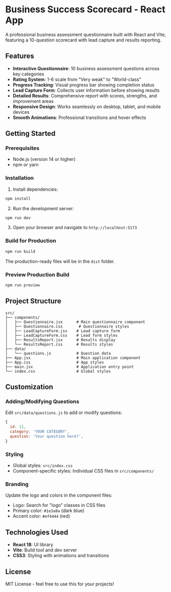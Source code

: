 # Business Success Scorecard - React App

A professional business assessment questionnaire built with React and Vite, featuring a 10-question scorecard with lead capture and results reporting.

## Features

- **Interactive Questionnaire**: 10 business assessment questions across key categories
- **Rating System**: 1-6 scale from "Very weak" to "World-class"
- **Progress Tracking**: Visual progress bar showing completion status
- **Lead Capture Form**: Collects user information before showing results
- **Detailed Results**: Comprehensive report with scores, strengths, and improvement areas
- **Responsive Design**: Works seamlessly on desktop, tablet, and mobile devices
- **Smooth Animations**: Professional transitions and hover effects

## Getting Started

### Prerequisites

- Node.js (version 14 or higher)
- npm or yarn

### Installation

1. Install dependencies:
```bash
npm install
```

2. Run the development server:
```bash
npm run dev
```

3. Open your browser and navigate to `http://localhost:5173`

### Build for Production

```bash
npm run build
```

The production-ready files will be in the `dist` folder.

### Preview Production Build

```bash
npm run preview
```

## Project Structure

```
src/
├── components/
│   ├── Questionnaire.jsx      # Main questionnaire component
│   ├── Questionnaire.css       # Questionnaire styles
│   ├── LeadCaptureForm.jsx    # Lead capture form
│   ├── LeadCaptureForm.css    # Lead form styles
│   ├── ResultsReport.jsx      # Results display
│   └── ResultsReport.css      # Results styles
├── data/
│   └── questions.js           # Question data
├── App.jsx                    # Main application component
├── App.css                    # App styles
├── main.jsx                   # Application entry point
└── index.css                  # Global styles
```

## Customization

### Adding/Modifying Questions

Edit `src/data/questions.js` to add or modify questions:

```javascript
{
  id: 11,
  category: 'YOUR CATEGORY',
  question: 'Your question here?',
}
```

### Styling

- Global styles: `src/index.css`
- Component-specific styles: Individual CSS files in `src/components/`

### Branding

Update the logo and colors in the component files:
- Logo: Search for "logo" classes in CSS files
- Primary color: `#1e3a8a` (dark blue)
- Accent color: `#ef4444` (red)

## Technologies Used

- **React 18**: UI library
- **Vite**: Build tool and dev server
- **CSS3**: Styling with animations and transitions

## License

MIT License - feel free to use this for your projects!
